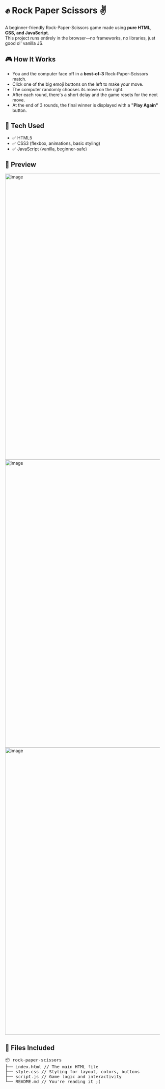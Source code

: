 # ✊ Rock Paper Scissors ✌️

A beginner-friendly Rock-Paper-Scissors game made using **pure HTML, CSS, and JavaScript**.  
This project runs entirely in the browser—no frameworks, no libraries, just good ol' vanilla JS.

## 🎮 How It Works

- You and the computer face off in a **best-of-3** Rock-Paper-Scissors match.
- Click one of the big emoji buttons on the left to make your move.
- The computer randomly chooses its move on the right.
- After each round, there's a short delay and the game resets for the next move.
- At the end of 3 rounds, the final winner is displayed with a **"Play Again"** button.

## 🧠 Tech Used

- ✅ HTML5
- ✅ CSS3 (flexbox, animations, basic styling)
- ✅ JavaScript (vanilla, beginner-safe)

## 📸 Preview

<img width="1919" height="929" alt="image" src="https://github.com/user-attachments/assets/274f8274-ba6f-4773-a741-3fbc8f9b2a74" />
<img width="1917" height="934" alt="image" src="https://github.com/user-attachments/assets/306b2297-62a2-4dfd-a5b0-44cac0feecfb" />
<img width="1918" height="933" alt="image" src="https://github.com/user-attachments/assets/87180ce0-6732-4294-b723-2d91f9e94648" />



## 📁 Files Included
<pre>📦 rock-paper-scissors
├── index.html // The main HTML file
├── style.css // Styling for layout, colors, buttons
├── script.js // Game logic and interactivity
└── README.md // You're reading it ;) </pre>
